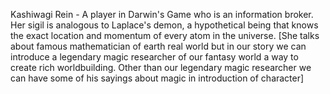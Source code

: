 Kashiwagi Rein - A player in Darwin's Game who is an information broker. Her sigil is analogous to Laplace's demon, a hypothetical being that knows the exact location and momentum of every atom in the universe.
[She talks about famous mathematician of earth real world but in our story we can introduce a legendary magic researcher of our fantasy world a way to create rich worldbuilding.
Other than our legendary magic researcher we can have some of his sayings about magic in introduction of character]